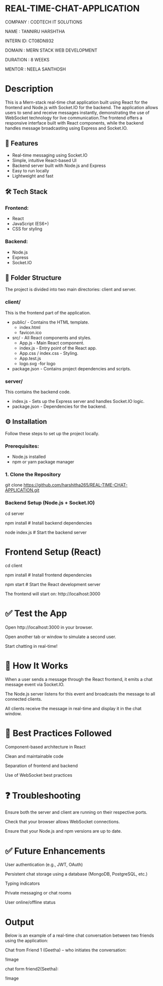 # REAL-TIME-CHAT-APPLICATION

COMPANY  : CODTECH IT SOLUTIONS

NAME     : TANNIRU HARSHTHA

INTERN ID: CT08DN932

DOMAIN   : MERN STACK WEB DEVELOPMENT

DURATION : 8 WEEKS

MENTOR   : NEELA SANTHOSH

# Description

This is a Mern-stack real-time chat application built using React for the frontend and Node.js with Socket.IO for the backend. The application allows users to send and receive messages instantly, demonstrating the use of WebSocket technology for live communication.The frontend offers a responsive interface built with React components, while the backend handles message broadcasting using Express and Socket.IO.

## 🚀 Features

- Real-time messaging using Socket.IO
- Simple, intuitive React-based UI
- Backend server built with Node.js and Express
- Easy to run locally
- Lightweight and fast


## 🛠️ Tech Stack

### Frontend:
- React
- JavaScript (ES6+)
- CSS for styling

### Backend:
- Node.js
- Express
- Socket.IO


## 📁 Folder Structure

The project is divided into two main directories: client and server.

### client/

This is the frontend part of the application.

- public/ - Contains the HTML template.
  - index.html
  - favicon.ico
- src/ - All React components and styles.
  - App.js - Main React component.
  - index.js - Entry point of the React app.
  - App.css / index.css - Styling.
  - App.test.js
  - logo.svg   -for logo
- package.json - Contains project dependencies and scripts.

### server/

This contains the backend code.

- index.js - Sets up the Express server and handles Socket.IO logic.
- package.json - Dependencies for the backend.


## ⚙️ Installation

Follow these steps to set up the project locally.

### Prerequisites:

- Node.js installed
- npm or yarn package manager
 
### 1. Clone the Repository


git clone https://github.com/harshitha265/REAL-TIME-CHAT-APPLICATION.git

### Backend Setup (Node.js + Socket.IO)

cd server

npm install     # Install backend dependencies

node index.js   # Start the backend server

#  Frontend Setup (React)

cd client

npm install     # Install frontend dependencies

npm start       # Start the React development server

The frontend will start on: http://localhost:3000

# ✅ Test the App

Open http://localhost:3000 in your browser.

Open another tab or window to simulate a second user.

Start chatting in real-time!

# 💬 How It Works

When a user sends a message through the React frontend, it emits a chat message event via Socket.IO.

The Node.js server listens for this event and broadcasts the message to all connected clients.

All clients receive the message in real-time and display it in the chat window.

# 🧹 Best Practices Followed

Component-based architecture in React

Clean and maintainable code

Separation of frontend and backend

Use of WebSocket best practices

# ❓ Troubleshooting

Ensure both the server and client are running on their respective ports.

Check that your browser allows WebSocket connections.

Ensure that your Node.js and npm versions are up to date.

# ✅ Future Enhancements

User authentication (e.g., JWT, OAuth)

Persistent chat storage using a database (MongoDB, PostgreSQL, etc.)

Typing indicators

Private messaging or chat rooms

User online/offline status

# Output

Below is an example of a real-time chat conversation between two friends using the application:

Chat from Friend 1 (Geetha) – who initiates the conversation:

!Image

chat form friend2(Seetha):

!Image
